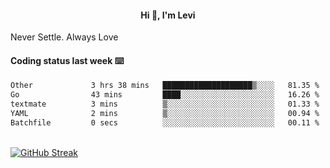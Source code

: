 <h4 style="text-align: center;">Hi 👋, I'm Levi</h4>  Never Settle. Always Love
<!---<img align="right" alt="Coding" width="300" src="https://i.pinimg.com/originals/81/17/8b/81178b47a8598f0c81c4799f2cdd4057.gif"></p> --->

#### Coding status last week ⌨️

<!--START_SECTION:waka-->

```txt
Other             3 hrs 38 mins   ████████████████████▒░░░░   81.35 %
Go                43 mins         ████░░░░░░░░░░░░░░░░░░░░░   16.26 %
textmate          3 mins          ▒░░░░░░░░░░░░░░░░░░░░░░░░   01.33 %
YAML              2 mins          ▒░░░░░░░░░░░░░░░░░░░░░░░░   00.94 %
Batchfile         0 secs          ░░░░░░░░░░░░░░░░░░░░░░░░░   00.11 %
```

<!--END_SECTION:waka-->
<br/>
<a href="https://git.io/streak-stats"><img src="https://github-readme-streak-stats.herokuapp.com?user=namezzy&theme=merko" alt="GitHub Streak" /></a>
<br>
